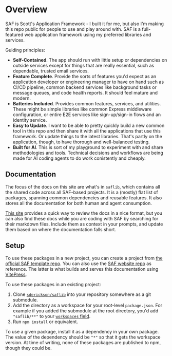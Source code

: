 # Overview

SAF is Scott's Application Framework - I built it for me, but also I'm making this repo public for people to use and play around with. SAF is a full-featured web application framework using my preferred libraries and services.

Guiding principles:

- **Self-Contained**. The app should run with little setup or dependencies on outside services except for things that are really essential, such as dependable, trusted email services.
- **Feature Complete**. Provide the sorts of features you'd expect as an application developer or engineering manager to have on hand such as CI/CD pipeline, common backend services like background tasks or message queues, and code health reports. It should feel mature and modern.
- **Batteries Included**. Provides common features, services, and utilities. These might be simple libraries like common Express middleware configuration, or entire E2E services like sign-up/sign-in flows and an identity service.
- **Easy to Update**. I want to be able to pretty quickly build a new common tool in this repo and then share it with all the applications that use this framework. Or update things to the latest libraries. That's partly on the application, though, to have thorough and well-balanced testing.
- **Built for AI**. This is sort of my playground to experiment with and share methodologies and tools. Technical decisions and workflows are being made for AI coding agents to do work conistently and cheaply.

## Documentation

The focus of the docs on this site are what's in `saflib`, which contains all the shared code across all SAF-based projects. It is a (mostly) flat list of packages, spanning common dependencies and reusable features. It also stores all the documentation for both human and agent consumption.

[This site](https://docs.saf-demo.online/) provides a quick way to review the docs in a nice format, but you can also find these docs while you are coding with SAF by searching for their markdown files. Include them as context in your prompts, and update them based on where the documentation falls short.

## Setup

To use these packages in a new project, you can create a project from [the official SAF template repo](https://github.com/sderickson/saf-template). You can also use the [SAF website repo](https://github.com/sderickson/saf-2025) as reference. The latter is what builds and serves this documentation using [VitePress](https://vitepress.dev/).

To use these packages in an existing project:

1. Clone [`sderickson/saflib`](https://github.com/sderickson/saflib) into your repository somewhere as a git submodule.
2. Add the directory as a workspace for your root-level `package.json`. For example if you added the submodule at the root directory, you'd add `"saflib/**"` to your [`workspaces` field](https://docs.npmjs.com/cli/v11/configuring-npm/package-json#workspaces).
3. Run `npm install` or equivalent.

To use a given package, install it as a dependency in your own package. The value of the dependency should be `"*"` so that it gets the workspace version. At time of writing, none of these packages are published to npm, though they could be.

